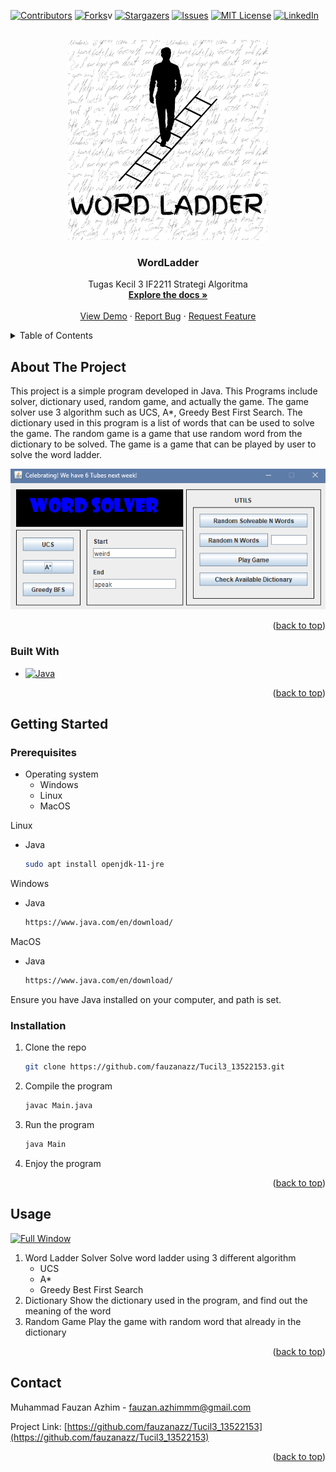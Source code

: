 <!-- Improved compatibility of back to top link: See: https://github.com/othneildrew/Best-README-Template/pull/73 -->
<a name="readme-top"></a>
<!--
*** Thanks for checking out the Best-README-Template. If you have a suggestion
*** that would make this better, please fork the repo and create a pull request
*** or simply open an issue with the tag "enhancement".
*** Don't forget to give the project a star!
*** Thanks again! Now go create something AMAZING! :D
-->



<!-- PROJECT SHIELDS -->
<!--
*** I'm using markdown "reference style" links for readability.
*** Reference links are enclosed in brackets [ ] instead of parentheses ( ).
*** See the bottom of this document for the declaration of the reference variables
*** for contributors-url, forks-url, etc. This is an optional, concise syntax you may use.
*** https://www.markdownguide.org/basic-syntax/#reference-style-links
-->
[![Contributors][contributors-shield]][contributors-url]
[![Forks][forks-shield]][forks-url]v
[![Stargazers][stars-shield]][stars-url]
[![Issues][issues-shield]][issues-url]
[![MIT License][license-shield]][license-url]
[![LinkedIn][linkedin-shield]][linkedin-url]



<!-- PROJECT LOGO -->
<br />
<div align="center">
  <a href="https://github.com/fauzanazz/Tucil3_13522153">
    <img src="images/logo.png" alt="Logo" width="320" height="320">
  </a>

<h3 align="center">WordLadder</h3>

  <p align="center">
    Tugas Kecil 3 IF2211 Strategi Algoritma
    <br />
    <a href="https://github.com/fauzanazz/Tucil3_13522153"><strong>Explore the docs »</strong></a>
    <br />
    <br />
    <a href="https://github.com/fauzanazz/Tucil3_13522153">View Demo</a>
    ·
    <a href="https://github.com/fauzanazz/Tucil3_13522153/issues/new?labels=bug&template=bug-report---.md">Report Bug</a>
    ·
    <a href="https://github.com/fauzanazz/Tucil3_13522153/issues/new?labels=enhancement&template=feature-request---.md">Request Feature</a>
  </p>
</div>



<!-- TABLE OF CONTENTS -->
<details>
  <summary>Table of Contents</summary>
  <ol>
    <li>
      <a href="#about-the-project">About The Project</a>
      <ul>
        <li><a href="#built-with">Built With</a></li>
      </ul>
    </li>
    <li>
      <a href="#getting-started">Getting Started</a>
      <ul>
        <li><a href="#prerequisites">Prerequisites</a></li>
        <li><a href="#installation">Installation</a></li>
      </ul>
    </li>
    <li><a href="#usage">Usage</a></li>
    <li><a href="#roadmap">Roadmap</a></li>
    <li><a href="#contributing">Contributing</a></li>
    <li><a href="#license">License</a></li>
    <li><a href="#contact">Contact</a></li>
    <li><a href="#acknowledgments">Acknowledgments</a></li>
  </ol>
</details>



<!-- ABOUT THE PROJECT -->
## About The Project
This project is a simple program developed in Java. This Programs include solver, dictionary used, random game, and actually the game. The game solver use 3 algorithm such as UCS, A*, Greedy Best First Search. The dictionary used in this program is a list of words that can be used to solve the game. The random game is a game that use random word from the dictionary to be solved. The game is a game that can be played by user to solve the word ladder.

<div align="center">
  <img src="images/MainWindow.png" alt="Main Window">
</div>
<p align="right">(<a href="#readme-top">back to top</a>)</p>



### Built With

* [![Java][Java]][Java-link]

<p align="right">(<a href="#readme-top">back to top</a>)</p>



<!-- GETTING STARTED -->
## Getting Started

### Prerequisites

* Operating system
  * Windows
  * Linux
  * MacOS

Linux
* Java
  ```sh
  sudo apt install openjdk-11-jre
  ```
Windows
* Java
  ```sh
  https://www.java.com/en/download/
  ```
MacOS
* Java
  ```sh
  https://www.java.com/en/download/
  ```

Ensure you have Java installed on your computer, and path is set.

### Installation

1. Clone the repo
   ```sh
   git clone https://github.com/fauzanazz/Tucil3_13522153.git
    ```

2. Compile the program
    ```sh
    javac Main.java
    ```
3. Run the program
    ```sh
    java Main
    ```
4. Enjoy the program

<p align="right">(<a href="#readme-top">back to top</a>)</p>



<!-- USAGE EXAMPLES -->
## Usage

[![Full Window][FullWindow-screenshot]]()

1. Word Ladder Solver
    Solve word ladder using 3 different algorithm
    * UCS
    * A*
    * Greedy Best First Search
2. Dictionary
    Show the dictionary used in the program, and find out the meaning of the word
3. Random Game
    Play the game with random word that already in the dictionary

<p align="right">(<a href="#readme-top">back to top</a>)</p>

<!-- CONTACT -->
## Contact

Muhammad Fauzan Azhim - fauzan.azhimmm@gmail.com

Project Link: [https://github.com/fauzanazz/Tucil3_13522153](https://github.com/fauzanazz/Tucil3_13522153)

<p align="right">(<a href="#readme-top">back to top</a>)</p>


<!-- MARKDOWN LINKS & IMAGES -->
<!-- https://www.markdownguide.org/basic-syntax/#reference-style-links -->
[contributors-shield]: https://img.shields.io/github/contributors/fauzanazz/Tucil3_13522153.svg?style=for-the-badge
[contributors-url]: https://github.com/fauzanazz/Tucil3_13522153/graphs/contributors
[forks-shield]: https://img.shields.io/github/forks/fauzanazz/Tucil3_13522153.svg?style=for-the-badge
[forks-url]: https://github.com/fauzanazz/Tucil3_13522153/network/members
[stars-shield]: https://img.shields.io/github/stars/fauzanazz/Tucil3_13522153.svg?style=for-the-badge
[stars-url]: https://github.com/fauzanazz/Tucil3_13522153/stargazers
[issues-shield]: https://img.shields.io/github/issues/fauzanazz/Tucil3_13522153.svg?style=for-the-badge
[issues-url]: https://github.com/fauzanazz/Tucil3_13522153/issues
[license-shield]: https://img.shields.io/github/license/fauzanazz/Tucil3_13522153.svg?style=for-the-badge
[license-url]: https://github.com/fauzanazz/Tucil3_13522153/blob/master/LICENSE.txt
[linkedin-shield]: https://img.shields.io/badge/-LinkedIn-black.svg?style=for-the-badge&logo=linkedin&colorB=555
[linkedin-url]: https://linkedin.com/in/fauzanazhim
[java]: https://img.shields.io/badge/Java-ED8B00?style=for-the-badge&logo=openjdk&logoColor=white
[java-link]: https://www.java.com/
[mainWindow-screenshot]: images/mainWindow.png
[FullWindow-screenshot]: images/fullWindow.png